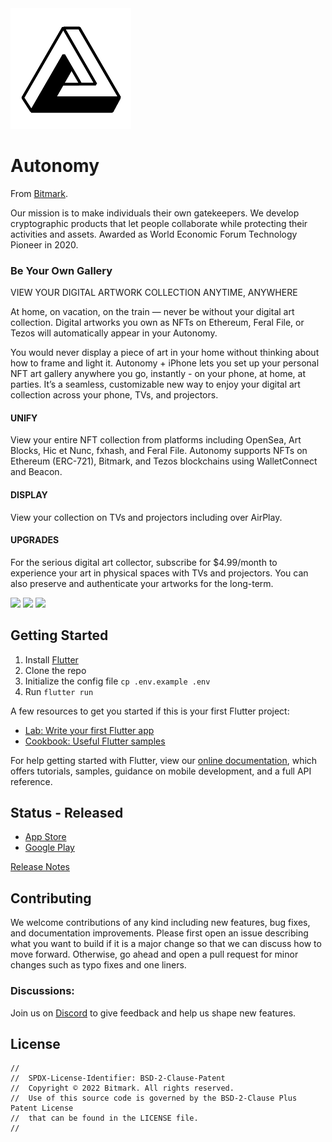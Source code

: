 <img src="assets/images/3.0x/penrose.png?raw=true"/>

# Autonomy
From [Bitmark](https://bitmark.com).

Our mission is to make individuals their own gatekeepers. We develop cryptographic products that let people collaborate while protecting their activities and assets. Awarded as World Economic Forum Technology Pioneer in 2020. 

### Be Your Own Gallery

VIEW YOUR DIGITAL ARTWORK COLLECTION ANYTIME, ANYWHERE

At home, on vacation, on the train  — never be without your digital art collection. 
Digital artworks you own as NFTs on Ethereum, Feral File, or Tezos will automatically appear in your Autonomy. 

You would never display a piece of art in your home without thinking about how to frame and light it. Autonomy + iPhone lets you set up your personal NFT art gallery anywhere you go, instantly - on your phone, at home, at parties. It’s a seamless, customizable new way to enjoy your digital art collection across your phone, TVs, and projectors.

#### UNIFY
View your entire NFT collection from platforms including OpenSea, Art Blocks, Hic et Nunc, fxhash, and Feral File. Autonomy supports NFTs on Ethereum (ERC-721), Bitmark, and Tezos blockchains using WalletConnect and Beacon.

#### DISPLAY
View your collection on TVs and projectors including over AirPlay.

#### UPGRADES
For the serious digital art collector, subscribe for $4.99/month to experience your art in physical spaces with TVs and projectors. You can also preserve and authenticate your artworks for the long-term.


<img src="https://user-images.githubusercontent.com/50816149/172561757-563c9560-25c2-45b2-a241-954dd14ac3ff.png" width=220/> <img src="https://user-images.githubusercontent.com/50816149/172562042-cec2ebde-5b1f-47b6-8d63-15676224d26a.png" width=220/>
<img src="https://user-images.githubusercontent.com/50816149/172562377-e997bb8d-b6df-4a81-98b3-758db0ae79df.png" width=220/>


## Getting Started

1. Install [Flutter](https://flutter.dev)
2. Clone the repo
3. Initialize the config file
`cp .env.example .env`
4. Run `flutter run`

A few resources to get you started if this is your first Flutter project:

- [Lab: Write your first Flutter app](https://flutter.dev/docs/get-started/codelab)
- [Cookbook: Useful Flutter samples](https://flutter.dev/docs/cookbook)

For help getting started with Flutter, view our
[online documentation](https://flutter.dev/docs), which offers tutorials,
samples, guidance on mobile development, and a full API reference.

## Status - Released
- [App Store](https://apps.apple.com/us/app/autonomy-app/id1544022728)
- [Google Play](https://play.google.com/store/apps/details?id=com.bitmark.autonomy_client)

[Release Notes](https://github.com/bitmark-inc/autonomy-apps/tree/main/release_notes/production)

## Contributing

We welcome contributions of any kind including new features, bug fixes, and documentation improvements. Please first open an issue describing what you want to build if it is a major change so that we can discuss how to move forward. Otherwise, go ahead and open a pull request for minor changes such as typo fixes and one liners.

### Discussions:
Join us on [Discord](https://discord.com/invite/Wm2ZvGSxqg) to give feedback and help us shape new features.

## License
```
//
//  SPDX-License-Identifier: BSD-2-Clause-Patent
//  Copyright © 2022 Bitmark. All rights reserved.
//  Use of this source code is governed by the BSD-2-Clause Plus Patent License
//  that can be found in the LICENSE file.
//
```